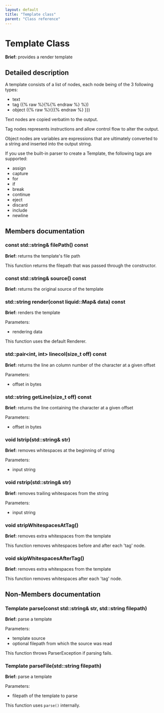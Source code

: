 ```yaml
---
layout: default
title: "Template class"
parent: "Class reference"
---
```


# Template Class

**Brief:** provides a render template

## Detailed description

A template consists of a list of nodes, each node being of the 3 following types:

- text
- tag ({% raw %}{%{% endraw %} %})
- object ({% raw %}{{{% endraw %} }})

Text nodes are copied verbatim to the output.

Tag nodes represents instructions and allow control flow to alter the output.

Object nodes are variables are expressions that are ultimately converted to a string and inserted into the output string.

If you use the built-in parser to create a Template, the following tags are supported:

- assign
- capture
- for
- if
- break
- continue
- eject
- discard
- include
- newline

## Members documentation

### const std::string& filePath() const

**Brief:** returns the template's file path

This function returns the filepath that was passed through the constructor.

### const std::string& source() const

**Brief:** returns the original source of the template

### std::string render(const liquid::Map& data) const

**Brief:** renders the template

Parameters:
- rendering data

This function uses the default Renderer.

### std::pair\<int, int> linecol(size_t off) const

**Brief:** returns the line an column number of the character at a given offset

Parameters:
- offset in bytes

### std::string getLine(size_t off) const

**Brief:** returns the line containing the character at a given offset

Parameters:
- offset in bytes

### void lstrip(std::string& str)

**Brief:** removes whitespaces at the beginning of string

Parameters:
- input string

### void rstrip(std::string& str)

**Brief:** removes trailing whitespaces from the string

Parameters:
- input string

### void stripWhitespacesAtTag()

**Brief:** removes extra whitespaces from the template

This function removes whitespaces before and after each 'tag' node.

### void skipWhitespacesAfterTag()

**Brief:** removes extra whitespaces from the template

This function removes whitespaces after each 'tag' node.

## Non-Members documentation

### Template parse(const std::string& str, std::string filepath)

**Brief:** parse a template

Parameters:
- template source
- optional filepath from which the source was read

This function throws ParserException if parsing fails.

### Template parseFile(std::string filepath)

**Brief:** parse a template

Parameters:
- filepath of the template to parse

This function uses `parse()` internally.

